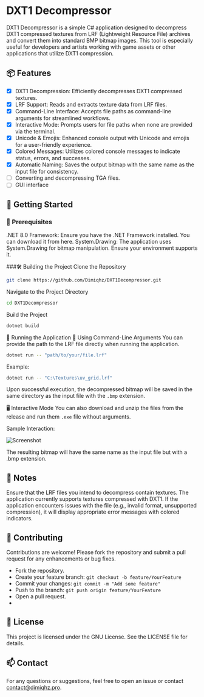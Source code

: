 # DXT1 Decompressor

DXT1 Decompressor is a simple C# application designed to decompress DXT1 compressed textures from LRF (Lightweight Resource File) archives and convert them into standard BMP bitmap images. This tool is especially useful for developers and artists working with game assets or other applications that utilize DXT1 compression.

## 📦 Features
- [x] DXT1 Decompression: Efficiently decompresses DXT1 compressed textures.
- [x] LRF Support: Reads and extracts texture data from LRF files.
- [x] Command-Line Interface: Accepts file paths as command-line arguments for streamlined workflows.
- [x] Interactive Mode: Prompts users for file paths when none are provided via the terminal.
- [x] Unicode & Emojis: Enhanced console output with Unicode and emojis for a user-friendly experience.
- [x] Colored Messages: Utilizes colored console messages to indicate status, errors, and successes.
- [x] Automatic Naming: Saves the output bitmap with the same name as the input file for consistency.
- [ ] Converting and decompressing TGA files.
- [ ] GUI interface

## 🚀 Getting Started

### 🔧 Prerequisites
.NET 8.0 Framework: Ensure you have the .NET Framework installed. You can download it from here.
System.Drawing: The application uses System.Drawing for bitmap manipulation. Ensure your environment supports it.

###🛠️ Building the Project
Clone the Repository
```bash
git clone https://github.com/Dimiqhz/DXT1Decompressor.git
```
Navigate to the Project Directory
```bash
cd DXT1Decompressor
```
Build the Project
```bash
dotnet build
```
🏃 Running the Application
📁 Using Command-Line Arguments
You can provide the path to the LRF file directly when running the application.

```bash
dotnet run -- "path/to/your/file.lrf"
```
Example:

```bash
dotnet run -- "C:\Textures\uv_grid.lrf"
```
Upon successful execution, the decompressed bitmap will be saved in the same directory as the input file with the `.bmp` extension.

🖥️ Interactive Mode
You can also download and unzip the files from the release and run them `.exe` file without arguments.

Sample Interaction:

![Screenshot](https://github.com/Dimiqhz/CS-DTX1-Decompressor/blob/main/screenshots/example.png)

The resulting bitmap will have the same name as the input file but with a .bmp extension.

## 📝 Notes
Ensure that the LRF files you intend to decompress contain textures. The application currently supports textures compressed with DXT1.
If the application encounters issues with the file (e.g., invalid format, unsupported compression), it will display appropriate error messages with colored indicators.

## 🧩 Contributing
Contributions are welcome! Please fork the repository and submit a pull request for any enhancements or bug fixes.

- Fork the repository.
- Create your feature branch: `git checkout -b feature/YourFeature`
- Commit your changes: `git commit -m "Add some feature"`
- Push to the branch: `git push origin feature/YourFeature`
- Open a pull request.
- 
## 📜 License
This project is licensed under the GNU License. See the LICENSE file for details.

## 📫 Contact
For any questions or suggestions, feel free to open an issue or contact contact@dimiqhz.pro.


